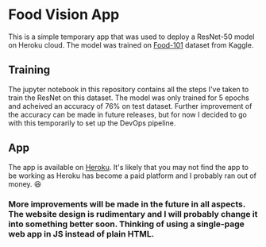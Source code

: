 # Food Vision App

This is a simple temporary app that was used to deploy a ResNet-50 model on Heroku cloud. The model was trained on [Food-101](https://www.kaggle.com/datasets/dansbecker/food-101) dataset from Kaggle.

## Training

The jupyter notebook in this repository contains all the steps I've taken to train the ResNet on this dataset.
The model was only trained for 5 epochs and acheived an accuracy of 76% on test dataset. Further improvement of the accuracy can be made in future releases, but for now I decided to go with this temporarily to set up the DevOps pipeline. 

## App

The app is available on [Heroku](https://food-vision-app.herokuapp.com/). It's likely that you may not find the app to be working as Heroku has become a paid platform and I probably ran out of money. :laughing:

### More improvements will be made in the future in all aspects. The website design is rudimentary and I will probably change it into something better soon. Thinking of using a single-page web app in JS instead of plain HTML.
